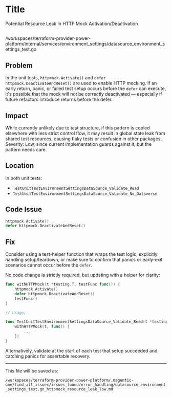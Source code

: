 # Title

Potential Resource Leak in HTTP Mock Activation/Deactivation

##

/workspaces/terraform-provider-power-platform/internal/services/environment_settings/datasource_environment_settings_test.go

## Problem

In the unit tests, `httpmock.Activate()` and `defer httpmock.DeactivateAndReset()` are used to enable HTTP mocking. If an early return, panic, or failed test setup occurs before the `defer` can execute, it's possible that the mock will not be correctly deactivated — especially if future refactors introduce returns before the defer.

## Impact

While currently unlikely due to test structure, if this pattern is copied elsewhere with less strict control flow, it may result in global state leak from shared test resources, causing flaky tests or confusion in other packages. Severity: Low, since current implementation guards against it, but the pattern needs care.

## Location

In both unit tests:
- `TestUnitTestEnvironmentSettingsDataSource_Validate_Read`
- `TestUnitTestEnvironmentSettingsDataSource_Validate_No_Dataverse`

## Code Issue

```go
httpmock.Activate()
defer httpmock.DeactivateAndReset()
```

## Fix

Consider using a test-helper function that wraps the test logic, explicitly handling setup/teardown, or make sure to confirm that panics or early-exit scenarios cannot occur before the `defer`.

No code change is strictly required, but updating with a helper for clarity:

```go
func withHTTPMock(t *testing.T, testFunc func()) {
    httpmock.Activate()
    defer httpmock.DeactivateAndReset()
    testFunc()
}

// Usage:

func TestUnitTestEnvironmentSettingsDataSource_Validate_Read(t *testing.T) {
    withHTTPMock(t, func() {
        ...
    })
}
```

Alternatively, validate at the start of each test that setup succeeded and catching panics for assertable recovery.

---

This file will be saved as:

`/workspaces/terraform-provider-power-platform/.magentic-one/find_all_issues/issues_found/error_handling/datasource_environment_settings_test.go_httpmock_resource_leak_low.md`
